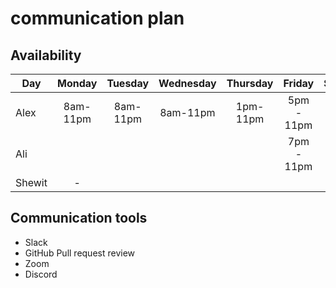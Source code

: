 # communication plan

## Availability

| Day    |  Monday  | Tuesday  | Wednesday | Thursday |   Friday   |  Saturday  |
| ------ | :------: | :------: | :-------: | :------: | :--------: | :--------: |
| Alex   | 8am-11pm | 8am-11pm | 8am-11pm  | 1pm-11pm | 5pm - 11pm | 8am - 11pm |
| Ali    |          |          |           |          | 7pm - 11pm | 7pm - 11pm |
| Shewit |    -     |          |           |          |            |            |

## Communication tools

- Slack
- GitHub Pull request review
- Zoom
- Discord
